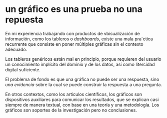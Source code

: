 # un gráfico es una prueba no una repuesta

En mi experiencia trabajando con productos de vbisualización de información, como los tableros o *dashboards*, existe una mala pra´ctica recurrente que consiste en poner múltiples gráficas sin el contexto adecuado.

Los tableros genéricos están mal en principio, porque requieren del usuario un conocimiento implícito del dominio y de los datos, así como litercidad digital suficiente.

El problema de fondo es que una gráfica no puede ser una respuesta, sino *una evidencia* sobre la cual se puede construir la respuesta a una pregunta.

En otros contextos, como los artículos científicos, los gráficos son dispositivos auxiliares para comunicar los resultados, que se explican casi siempre de manera textual, con base en una teoría y una metodología. Los gráficos son soportes de la investigación pero no conclusiones.
